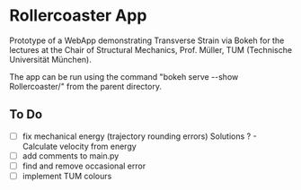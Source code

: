 # Rollercoaster App

Prototype of a WebApp demonstrating Transverse Strain via Bokeh for the lectures at the Chair of Structural Mechanics, Prof. Müller, TUM (Technische Universität München).

The app can be run using the command "bokeh serve --show Rollercoaster/" from the parent directory.

## To Do
- [ ] fix mechanical energy (trajectory rounding errors)
      Solutions ?
      - Calculate velocity from energy
- [ ] add comments to main.py
- [ ] find and remove occasional error
- [ ] implement TUM colours

